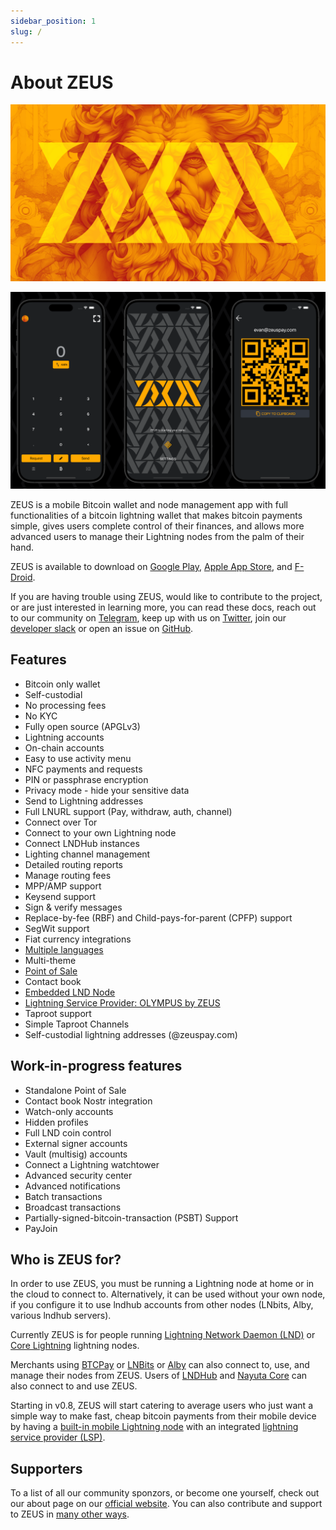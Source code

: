 ```yaml
---
sidebar_position: 1
slug: /
---
```


# About ZEUS

![Banner image](../static/img/banner.png)

![Screenshots](../static/img/screenshots.png)

ZEUS is a mobile Bitcoin wallet and node management app with full functionalities of a bitcoin lightning wallet that makes bitcoin payments simple, gives users complete control of their finances, and allows more advanced users to manage their Lightning nodes from the palm of their hand.

ZEUS is available to download on [Google Play](https://play.google.com/store/apps/details?id=app.zeusln.zeus), [Apple App Store](https://apps.apple.com/us/app/zeus-ln/id1456038895), and [F-Droid](https://zeusln.app/download/).

If you are having trouble using ZEUS, would like to contribute to the project, or are just interested in learning more, you can read these docs, reach out to our community on [Telegram](https://t.me/zeusLN), keep up with us on [Twitter](https://twitter.com/ZeusLN), join our [developer slack](https://zeusln.slack.com/join/shared_invite/zt-qw205nqa-o4VJJC0zPI7HiSfToZGoVw#/) or open an issue on [GitHub](https://github.com/ZeusLN/zeus).

## Features

- Bitcoin only wallet
- Self-custodial
- No processing fees
- No KYC
- Fully open source (APGLv3)
- Lightning accounts
- On-chain accounts
- Easy to use activity menu
- NFC payments and requests
- PIN or passphrase encryption
- Privacy mode - hide your sensitive data
- Send to Lightning addresses
- Full LNURL support (Pay, withdraw, auth, channel)
- Connect over Tor
- Connect to your own Lightning node
- Connect LNDHub instances
- Lighting channel management
- Detailed routing reports
- Manage routing fees
- MPP/AMP support
- Keysend support
- Sign & verify messages
- Replace-by-fee (RBF) and Child-pays-for-parent (CPFP) support
- SegWit support
- Fiat currency integrations
- [Multiple languages](https://explore.transifex.com/ZeusLN/zeus/)
- Multi-theme
- [Point of Sale](https://docs.zeusln.app/pos/overview)
- Contact book
- [Embedded LND Node](https://docs.zeusln.app/category/embedded-node)
- [Lightning Service Provider: OLYMPUS by ZEUS](https://docs.zeusln.app/lsp/intro)
- Taproot support
- Simple Taproot Channels
- Self-custodial lightning addresses (@zeuspay.com)

## Work-in-progress features

- Standalone Point of Sale
- Contact book Nostr integration
- Watch-only accounts
- Hidden profiles
- Full LND coin control
- External signer accounts
- Vault (multisig) accounts
- Connect a Lightning watchtower
- Advanced security center
- Advanced notifications
- Batch transactions
- Broadcast transactions
- Partially-signed-bitcoin-transaction (PSBT) Support
- PayJoin

## Who is ZEUS for?

In order to use ZEUS, you must be running a Lightning node at home or in the cloud to connect to. Alternatively, it can be used without your own node, if you configure it to use lndhub accounts from other nodes (LNbits, Alby, various lndhub servers).

Currently ZEUS is for people running [Lightning Network Daemon (LND)](https://lightning.engineering/) or [Core Lightning](https://blockstream.com/lightning/) lightning nodes.

Merchants using [BTCPay](https://btcpayserver.org/) or [LNBits](https://lnbits.com/) or [Alby](https://getalby.com) can also connect to, use, and manage their nodes from ZEUS. Users of [LNDHub](https://bluewallet.io/lndhub/) and [Nayuta Core](https://nayuta.co/core/) can also connect to and use ZEUS.

Starting in v0.8, ZEUS will start catering to average users who just want a simple way to make fast, cheap bitcoin payments from their mobile device by having a [built-in mobile Lightning node](https://docs.zeusln.app/category/embedded-node) with an integrated [lightning service provider (LSP)](lsp/intro).

## Supporters

To a list of all our community sponzors, or become one yourself, check out our about page on our [official website](https://zeusln.app/about). You can also contribute and support to ZEUS in [many other ways](/contribute/how-you-can-contribute).
